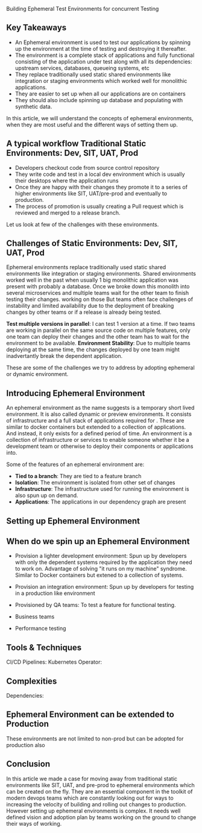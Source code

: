 Building Ephemeral Test Environments for concurrent Testing
## Key Takeaways

* An Ephemeral environment is used to test our applications by spinning up the environment at the time of testing and destroying it thereafter.
* The environment is a complete stack of applications and fully functional consisting of the application under test along with all its dependencies: upstream services, databases, queueing systems, etc
* They replace traditionally used static shared environments like integration or staging environments which worked well for monolithic applications. 
* They are easier to set up when all our applications are on containers
* They should also include spinning up database and populating with synthetic data.

In this article, we will understand the concepts of ephemeral environments, when they are most useful and the different ways of setting them up.

## A typical workflow Traditional Static Environments: Dev, SIT, UAT, Prod
- Developers checkout code from source control repository
- They write code and test in a local dev environment which is usually their desktops where the application runs
- Once they are happy with their changes they promote it to a series of higher environments like SIT, UAT/pre-prod and eventually to production.
- The process of promotion is usually creating a Pull request which is reviewed and merged to a release branch. 

Let us look at few of the challenges with these environments.

## Challenges of Static Environments: Dev, SIT, UAT, Prod
Ephemeral environments replace traditionally used static shared environments like integration or staging environments. Shared environments worked well in the past when usually 1 big monolithic application was present with probably a database. Once we broke down this monolith into several microservices and multiple teams wait for the other team to finish testing their changes.  working on those  But teams often face challenges of instability and limited availability due to the deployment of breaking changes by other teams or if a release is already being tested.

**Test multiple versions in parallel**: I can test 1 version at a time. If two teams are working in parallel on the same source code on multiple features, only one team can deploy their changes and the other team has to wait for the environment to be available.
**Environment Stability**: Due to multiple teams deploying at the same time, the changes deployed by one team might inadvertantly break the dependent application.

These are some of the challenges we try to address by adopting ephemeral or dynamic environment.

## Introducing Ephemeral Environment
An ephemeral environment as the name suggests is a temporary short lived environment. It is also called dynamic or preview environments. It consists of infrastructure and a full stack of applications required for .  These are similar to docker containers but extended to a collection of applications. And instead, it only exists for a defined period of time. An environment is a collection of infrastructure or services to enable someone whether it be a development team or otherwise to deploy their components or applications into. 

Some of the features of an ephemeral environment are:
- **Tied to a branch**: They are tied to a feature branch
- **Isolation**: The environment is isolated from other set of changes
- **Infrastructure**: The infrastructure used for running the environment is also spun up on demand.
- **Applications**: The applications in our dependency graph are present

## Setting up Ephemeral Environment


## When do we spin up an Ephemeral Environment
- Provision a lighter development environment: Spun up by developers with only the dependent systems required by the application they need to work on. Advantage of solving "it runs on my machine" syndrome. Similar to Docker containers but extened to a collection of systems.

- Provision an integration environment: Spun up by developers for testing in a production like environment
- Provisioned by QA teams: To test a feature for functional testing.
- Business teams
- Performance testing

## Tools & Techniques
CI/CD Pipelines:
Kubernetes Operator:
## Complexities
Dependencies:

## Ephemeral Environment can be extended to Production
These environments are not limited to non-prod but can be adopted for production also

## Conclusion
In this article we made a case for moving away from traditional static environments like SIT, UAT, and pre-prod to ephemeral environments which can be created on the fly. They are an essential component in the toolkit of modern devops teams which are constantly looking out for ways to increasing the velocity of building and rolling out changes to production. However setting up ephemeral environments is complex. It needs well defined vision and adoption plan by teams working on the ground to change their ways of working.
